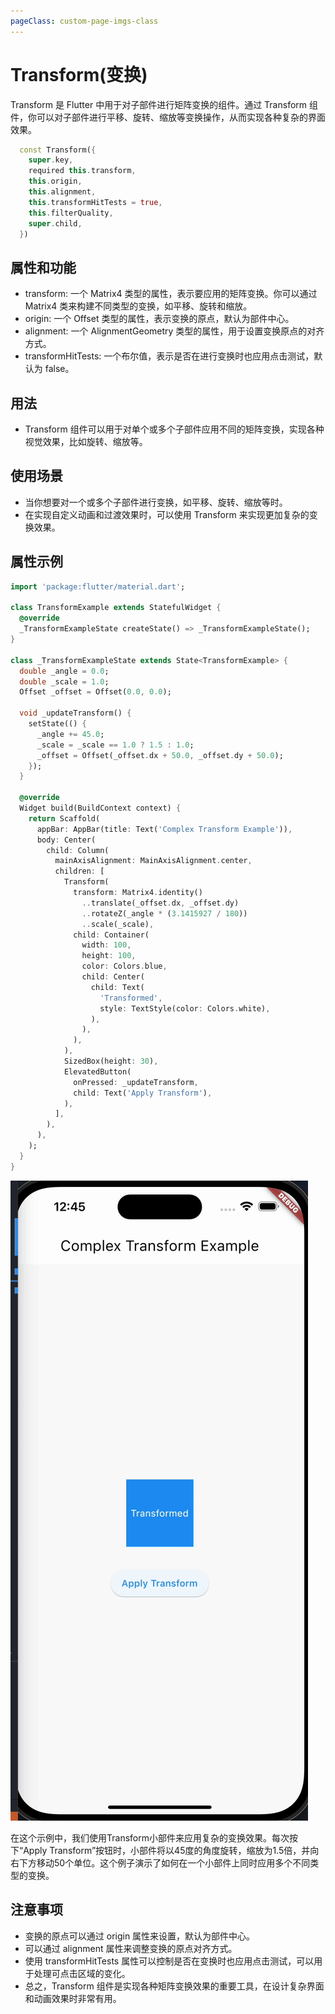 ```yaml
---
pageClass: custom-page-imgs-class
---
```

# Transform(变换)

Transform 是 Flutter 中用于对子部件进行矩阵变换的组件。通过 Transform 组件，你可以对子部件进行平移、旋转、缩放等变换操作，从而实现各种复杂的界面效果。

```dart
  const Transform({
    super.key,
    required this.transform,
    this.origin,
    this.alignment,
    this.transformHitTests = true,
    this.filterQuality,
    super.child,
  })
```

## 属性和功能

- transform: 一个 Matrix4 类型的属性，表示要应用的矩阵变换。你可以通过 Matrix4 类来构建不同类型的变换，如平移、旋转和缩放。
- origin: 一个 Offset 类型的属性，表示变换的原点，默认为部件中心。
- alignment: 一个 AlignmentGeometry 类型的属性，用于设置变换原点的对齐方式。
- transformHitTests: 一个布尔值，表示是否在进行变换时也应用点击测试，默认为 false。

## 用法

- Transform 组件可以用于对单个或多个子部件应用不同的矩阵变换，实现各种视觉效果，比如旋转、缩放等。

## 使用场景

- 当你想要对一个或多个子部件进行变换，如平移、旋转、缩放等时。
- 在实现自定义动画和过渡效果时，可以使用 Transform 来实现更加复杂的变换效果。

## 属性示例

```dart
import 'package:flutter/material.dart';

class TransformExample extends StatefulWidget {
  @override
  _TransformExampleState createState() => _TransformExampleState();
}

class _TransformExampleState extends State<TransformExample> {
  double _angle = 0.0;
  double _scale = 1.0;
  Offset _offset = Offset(0.0, 0.0);

  void _updateTransform() {
    setState(() {
      _angle += 45.0;
      _scale = _scale == 1.0 ? 1.5 : 1.0;
      _offset = Offset(_offset.dx + 50.0, _offset.dy + 50.0);
    });
  }

  @override
  Widget build(BuildContext context) {
    return Scaffold(
      appBar: AppBar(title: Text('Complex Transform Example')),
      body: Center(
        child: Column(
          mainAxisAlignment: MainAxisAlignment.center,
          children: [
            Transform(
              transform: Matrix4.identity()
                ..translate(_offset.dx, _offset.dy)
                ..rotateZ(_angle * (3.1415927 / 180))
                ..scale(_scale),
              child: Container(
                width: 100,
                height: 100,
                color: Colors.blue,
                child: Center(
                  child: Text(
                    'Transformed',
                    style: TextStyle(color: Colors.white),
                  ),
                ),
              ),
            ),
            SizedBox(height: 30),
            ElevatedButton(
              onPressed: _updateTransform,
              child: Text('Apply Transform'),
            ),
          ],
        ),
      ),
    );
  }
}

```

![TransformExample](./imgs/TransformExample.gif)

在这个示例中，我们使用Transform小部件来应用复杂的变换效果。每次按下“Apply Transform”按钮时，小部件将以45度的角度旋转，缩放为1.5倍，并向右下方移动50个单位。这个例子演示了如何在一个小部件上同时应用多个不同类型的变换。

## 注意事项

- 变换的原点可以通过 origin 属性来设置，默认为部件中心。
- 可以通过 alignment 属性来调整变换的原点对齐方式。
- 使用 transformHitTests 属性可以控制是否在变换时也应用点击测试，可以用于处理可点击区域的变化。
- 总之，Transform 组件是实现各种矩阵变换效果的重要工具，在设计复杂界面和动画效果时非常有用。
